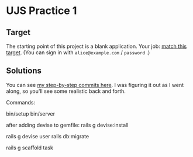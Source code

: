 # UJS Practice 1

## Target

The starting point of this project is a blank application. Your job: [match this target](https://ujs-practice-1.matchthetarget.com/users/sign_in). (You can sign in with `alice@example.com` / `password` .)

## Solutions

You can see [my step-by-step commits here](https://github.com/appdev-projects/ujs-practice-1/commits/rb-solution). I was figuring it out as I went along, so you'll see some realistic back and forth.



Commands:

bin/setup
bin/server

after adding devise to gemfile:
  rails g devise:install

rails g devise user
rails db:migrate

rails g scaffold task
